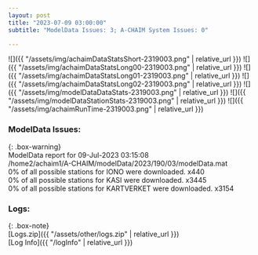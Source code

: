 ```yaml
---
layout: post
title: "2023-07-09 03:00:00"
subtitle: "ModelData Issues: 3; A-CHAIM System Issues: 0"

---
```


![]({{ "/assets/img/achaimDataStatsShort-2319003.png" | relative_url }})
![]({{ "/assets/img/achaimDataStatsLong00-2319003.png" | relative_url }})
![]({{ "/assets/img/achaimDataStatsLong01-2319003.png" | relative_url }})
![]({{ "/assets/img/achaimDataStatsLong02-2319003.png" | relative_url }})
![]({{ "/assets/img/modelDataDataStats-2319003.png" | relative_url }})
![]({{ "/assets/img/modelDataStationStats-2319003.png" | relative_url }})
![]({{ "/assets/img/achaimRunTime-2319003.png" | relative_url }})


### ModelData Issues:  
  
{: .box-warning}  
 ModelData report for 09-Jul-2023 03:15:08   
 /home2/achaim1/A-CHAIM/modelData/2023/190/03/modelData.mat   
 0% of all possible stations for IONO were downloaded. x440   
 0% of all possible stations for KASI were downloaded. x3445   
 0% of all possible stations for KARTVERKET were downloaded. x3154   
  


### Logs:  
  
{: .box-note}  
[Logs.zip]({{ "/assets/other/logs.zip" | relative_url }})  
[Log Info]({{ "/logInfo" | relative_url }})  
